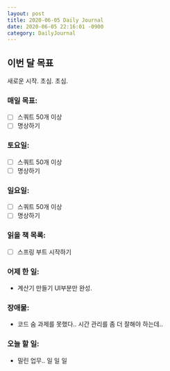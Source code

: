 ```yaml
---
layout: post
title: 2020-06-05 Daily Journal
date: 2020-06-05 22:16:01 -0900
category: DailyJournal
---
```


## 이번 달 목표
새로운 시작. 초심. 초심.

### 매일 목표:
- [ ] 스쿼트 50개 이상
- [ ] 명상하기

### 토요일:
- [ ] 스쿼트 50개 이상
- [ ] 명상하기

### 일요일:
- [ ] 스쿼트 50개 이상
- [ ] 명상하기

### 읽을 책 목록:
- [ ] 스프링 부트 시작하기

### 어제 한 일:
* 계산기 만들기 UI부분만 완성.

### 장애물:
* 코드 숨 과제를 못했다.. 시간 관리를 좀 더 잘해야 하는데..

### 오늘 할 일:
* 밀린 업무.. 일 일 일